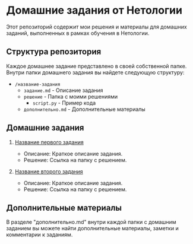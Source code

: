 # Домашние задания от Нетологии

Этот репозиторий содержит мои решения и материалы для домашних заданий, выполненных в рамках обучения в Нетологии.

## Структура репозитория

Каждое домашнее задание представлено в своей собственной папке. Внутри папки домашнего задания вы найдете следующую структуру:

- `/название-задания`
  - `задание.md` - Описание задания
  - `решение` - Папка с моими решениями
    - `script.py` - Пример кода
  - `дополнительно.md` - Дополнительные материалы

## Домашние задания

1. [Название первого задания](/название-папки-задания)
   - Описание: Краткое описание задания.
   - Решение: Ссылка на папку с решением.

2. [Название второго задания](/название-папки-задания)
   - Описание: Краткое описание задания.
   - Решение: Ссылка на папку с решением.

## Дополнительные материалы

В разделе "дополнительно.md" внутри каждой папки с домашним заданием вы можете найти дополнительные материалы, заметки и комментарии к заданиям.
